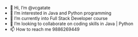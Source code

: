 - 👋 Hi, I’m @vcgatate
- 👀 I’m interested in Java and Python programming
- 🌱 I’m currently into Full Stack Developer course 
- 💞️ I’m looking to collaborate on coding skills in Java | Python  
- 📫 How to reach me 9886269449 

<!---
vcgatate/vcgatate is a ✨ special ✨ repository because its `README.md` (this file) appears on your GitHub profile.
You can click the Preview link to take a look at your changes.
--->
